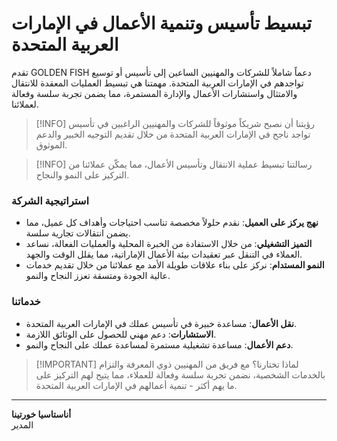 # تبسيط تأسيس وتنمية الأعمال في الإمارات العربية المتحدة

تقدم GOLDEN FISH دعماً شاملاً للشركات والمهنيين الساعين إلى تأسيس أو توسيع تواجدهم في الإمارات العربية المتحدة. مهمتنا هي تبسيط العمليات المعقدة للانتقال والامتثال واستشارات الأعمال والإدارة المستمرة، مما يضمن تجربة سلسة وفعالة لعملائنا.

> [!INFO] رؤيتنا
> أن نصبح شريكاً موثوقاً للشركات والمهنيين الراغبين في تأسيس تواجد ناجح في الإمارات العربية المتحدة من خلال تقديم التوجيه الخبير والدعم الموثوق.

> [!INFO] رسالتنا
> تبسيط عملية الانتقال وتأسيس الأعمال، مما يمكّن عملائنا من التركيز على النمو والنجاح.

### استراتيجية الشركة

- **نهج يركز على العميل**: نقدم حلولاً مخصصة تناسب احتياجات وأهداف كل عميل، مما يضمن انتقالات تجارية سلسة.
- **التميز التشغيلي**: من خلال الاستفادة من الخبرة المحلية والعمليات الفعالة، نساعد العملاء في التنقل عبر تعقيدات بيئة الأعمال الإماراتية، مما يقلل الوقت والجهد.
- **النمو المستدام**: نركز على بناء علاقات طويلة الأمد مع عملائنا من خلال تقديم خدمات عالية الجودة ومتسقة تعزز النجاح والنمو.

### خدماتنا

- **نقل الأعمال**: مساعدة خبيرة في تأسيس عملك في الإمارات العربية المتحدة.
- **الاستشارات**: دعم مهني للحصول على الوثائق اللازمة.
- **دعم الأعمال**: مساعدة تشغيلية مستمرة لمساعدة عملك على النجاح والنمو.

> [!IMPORTANT] لماذا تختارنا؟
> مع فريق من المهنيين ذوي المعرفة والتزام بالخدمات الشخصية، نضمن تجربة سلسة وفعالة للعملاء، مما يتيح لهم التركيز على ما يهم أكثر - تنمية أعمالهم في الإمارات العربية المتحدة.

---

**أناستاسيا خورتينا**  
المدير